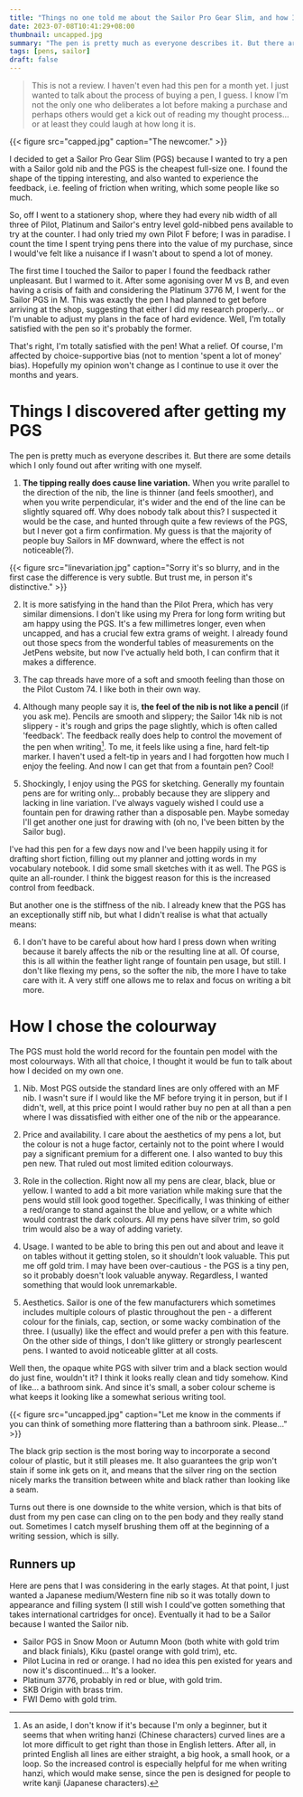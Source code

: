 ```yaml
---
title: "Things no one told me about the Sailor Pro Gear Slim, and how I picked mine"
date: 2023-07-08T10:41:29+08:00
thumbnail: uncapped.jpg
summary: "The pen is pretty much as everyone describes it. But there are some details which I only found out after writing with one myself."
tags: [pens, sailor]
draft: false
---
```


> This is not a review. I haven't even had this pen for a month yet. I just wanted to talk about the process of buying a pen, I guess. I know I'm not the only one who deliberates a lot before making a purchase and perhaps others would get a kick out of reading my thought process... or at least they could laugh at how long it is.

{{< figure src="capped.jpg" caption="The newcomer." >}}

I decided to get a Sailor Pro Gear Slim (PGS) because I wanted to try a pen with a Sailor gold nib and the PGS is the cheapest full-size one. I found the shape of the tipping interesting, and also wanted to experience the feedback, i.e. feeling of friction when writing, which some people like so much.

So, off I went to a stationery shop, where they had every nib width of all three of Pilot, Platinum and Sailor's entry level gold-nibbed pens available to try at the counter. I had only tried my own Pilot F before; I was in paradise. I count the time I spent trying pens there into the value of my purchase, since I would've felt like a nuisance if I wasn't about to spend a lot of money.

The first time I touched the Sailor to paper I found the feedback rather unpleasant. But I warmed to it. After some agonising over M vs B, and even having a crisis of faith and considering the Platinum 3776 M, I went for the Sailor PGS in M. This was exactly the pen I had planned to get before arriving at the shop, suggesting that either I did my research properly... or I'm unable to adjust my plans in the face of hard evidence. Well, I'm totally satisfied with the pen so it's probably the former.

That's right, I'm totally satisfied with the pen! What a relief. Of course, I'm affected by choice-supportive bias (not to mention 'spent a lot of money' bias). Hopefully my opinion won't change as I continue to use it over the months and years.

# Things I discovered after getting my PGS

The pen is pretty much as everyone describes it. But there are some details which I only found out after writing with one myself.

1. **The tipping really does cause line variation.** When you write parallel to the direction of the nib, the line is thinner (and feels smoother), and when you write perpendicular, it's wider and the end of the line can be slightly squared off. Why does nobody talk about this? I suspected it would be the case, and hunted through quite a few reviews of the PGS, but I never got a firm confirmation. My guess is that the majority of people buy Sailors in MF downward, where the effect is not noticeable(?).

{{< figure src="linevariation.jpg" caption="Sorry it's so blurry, and in the first case the difference is very subtle. But trust me, in person it's distinctive." >}}

2. It is more satisfying in the hand than the Pilot Prera, which has very similar dimensions. I don't like using my Prera for long form writing but am happy using the PGS. It's a few millimetres longer, even when uncapped, and has a crucial few extra grams of weight. I already found out those specs from the wonderful tables of measurements on the JetPens website, but now I've actually held both, I can confirm that it makes a difference.

3. The cap threads have more of a soft and smooth feeling than those on the Pilot Custom 74. I like both in their own way.

4. Although many people say it is, **the feel of the nib is not like a pencil** (if you ask me). Pencils are smooth and slippery; the Sailor 14k nib is not slippery - it's rough and grips the page slightly, which is often called 'feedback'. The feedback really does help to control the movement of the pen when writing[^1]. To me, it feels like using a fine, hard felt-tip marker. I haven't used a felt-tip in years and I had forgotten how much I enjoy the feeling. And now I can get that from a fountain pen? Cool!

5. Shockingly, I enjoy using the PGS for sketching. Generally my fountain pens are for writing only... probably because they are slippery and lacking in line variation. I've always vaguely wished I could use a fountain pen for drawing rather than a disposable pen. Maybe someday I'll get another one just for drawing with (oh no, I've been bitten by the Sailor bug).

[^1]: As an aside, I don't know if it's because I'm only a beginner, but it seems that when writing hanzi (Chinese characters) curved lines are a lot more difficult to get right than those in English letters. After all, in printed English all lines are either straight, a big hook, a small hook, or a loop. So the increased control is especially helpful for me when writing hanzi, which would make sense, since the pen is designed for people to write kanji (Japanese characters).

I've had this pen for a few days now and I've been happily using it for drafting short fiction, filling out my planner and jotting words in my vocabulary notebook. I did some small sketches with it as well. The PGS is quite an all-rounder. I think the biggest reason for this is the increased control from feedback.

But another one is the stiffness of the nib. I already knew that the PGS has an exceptionally stiff nib, but what I didn't realise is what that actually means:

6. I don't have to be careful about how hard I press down when writing because it barely affects the nib or the resulting line at all. Of course, this is all within the feather light range of fountain pen usage, but still. I don't like flexing my pens, so the softer the nib, the more I have to take care with it. A very stiff one allows me to relax and focus on writing a bit more.

# How I chose the colourway

The PGS must hold the world record for the fountain pen model with the most colourways. With all that choice, I thought it would be fun to talk about how I decided on my own one.

1. Nib. Most PGS outside the standard lines are only offered with an MF nib. I wasn't sure if I would like the MF before trying it in person, but if I didn't, well, at this price point I would rather buy no pen at all than a pen where I was dissatisfied with either one of the nib or the appearance.

2. Price and availability. I care about the aesthetics of my pens a lot, but the colour is not a huge factor, certainly not to the point where I would pay a significant premium for a different one. I also wanted to buy this pen new. That ruled out most limited edition colourways.

3. Role in the collection. Right now all my pens are clear, black, blue or yellow. I wanted to add a bit more variation while making sure that the pens would still look good together. Specifically, I was thinking of either a red/orange to stand against the blue and yellow, or a white which would contrast the dark colours. All my pens have silver trim, so gold trim would also be a way of adding variety.

4. Usage. I wanted to be able to bring this pen out and about and leave it on tables without it getting stolen, so it shouldn't look valuable. This put me off gold trim. I may have been over-cautious - the PGS is a tiny pen, so it probably doesn't look valuable anyway. Regardless, I wanted something that would look unremarkable.

5. Aesthetics. Sailor is one of the few manufacturers which sometimes includes multiple colours of plastic throughout the pen - a different colour for the finials, cap, section, or some wacky combination of the three. I (usually) like the effect and would prefer a pen with this feature. On the other side of things, I don't like glittery or strongly pearlescent pens. I wanted to avoid noticeable glitter at all costs.

Well then, the opaque white PGS with silver trim and a black section would do just fine, wouldn't it? I think it looks really clean and tidy somehow. Kind of like... a bathroom sink. And since it's small, a sober colour scheme is what keeps it looking like a somewhat serious writing tool.

{{< figure src="uncapped.jpg" caption="Let me know in the comments if you can think of something more flattering than a bathroom sink. Please..." >}}

The black grip section is the most boring way to incorporate a second colour of plastic, but it still pleases me. It also guarantees the grip won't stain if some ink gets on it, and means that the silver ring on the section nicely marks the transition between white and black rather than looking like a seam.

Turns out there is one downside to the white version, which is that bits of dust from my pen case can cling on to the pen body and they really stand out. Sometimes I catch myself brushing them off at the beginning of a writing session, which is silly.

## Runners up

Here are pens that I was considering in the early stages. At that point, I just wanted a Japanese medium/Western fine nib so it was totally down to appearance and filling system (I still wish I could've gotten something that takes international cartridges for once). Eventually it had to be a Sailor because I wanted the Sailor nib.

- Sailor PGS in Snow Moon or Autumn Moon (both white with gold trim and black finials), Kiku (pastel orange with gold trim), etc.
- Pilot Lucina in red or orange. I had no idea this pen existed for years and now it's discontinued... It's a looker.
- Platinum 3776, probably in red or blue, with gold trim.
- SKB Origin with brass trim.
- FWI Demo with gold trim.
